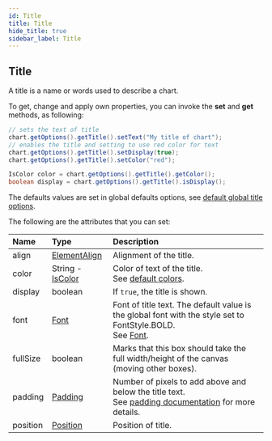 ```yaml
---
id: Title
title: Title
hide_title: true
sidebar_label: Title
---
```

## Title

A title is a name or words used to describe a chart.

To get, change and apply own properties, you can invoke the **set** and **get** methods, as following:

```java
// sets the text of title
chart.getOptions().getTitle().setText("My title of chart");
// enables the title and setting to use red color for text
chart.getOptions().getTitle().setDisplay(true);
chart.getOptions().getTitle().setColor("red");

IsColor color = chart.getOptions().getTitle().getColor();
boolean display = chart.getOptions().getTitle().isDisplay();
```

The defaults values are set in global defaults options, see [default global title options](../defaults/DefaultsCharts#title).

The following are the attributes that you can set:

| Name | Type | Description
| :- | :- | :- 
| align | [ElementAlign](http://www.pepstock.org/Charba/3.3/org/pepstock/charba/client/enums/ElementAlign.html) | Alignment of the title.
| color | String - [IsColor](http://www.pepstock.org/Charba/3.3/org/pepstock/charba/client/colors/IsColor.html) | Color of text of the title.<br/>See [default colors](../defaults/DefaultsCharts#commons-charts-options). 
| display | boolean | If `true`, the title is shown.
| font | [Font](http://www.pepstock.org/Charba/3.3/org/pepstock/charba/client/options/Font.html) | Font of title text. The default value is the global font with the style set to FontStyle.BOLD.<br/>See [Font](../defaults/DefaultsCharts#font).
| fullSize | boolean | Marks that this box should take the full width/height of the canvas (moving other boxes).
| padding | [Padding](http://www.pepstock.org/Charba/3.3/org/pepstock/charba/client/configuration/Padding.html) | Number of pixels to add above and below the title text.<br/>See [padding documentation](Commons#padding) for more details.
| position | [Position](http://www.pepstock.org/Charba/3.3/org/pepstock/charba/client/enums/Position.html) | Position of title.
